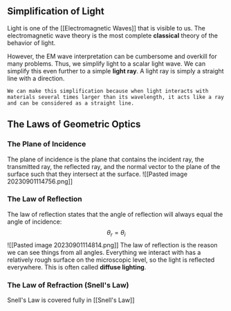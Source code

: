 ## Simplification of Light
Light is one of the [[Electromagnetic Waves]] that is visible to us. The electromagnetic wave theory is the most complete **classical** theory of the behavior of light. 
	
However, the EM wave interpretation can be cumbersome and overkill for many problems. Thus, we simplify light to a scalar light wave. We can simplify this even further to a simple **light ray**. A light ray is simply a straight line with a direction.

	We can make this simplification because when light interacts with materials several times larger than its wavelength, it acts like a ray and can be considered as a straight line.

## The Laws of Geometric Optics
### The Plane of Incidence
The plane of incidence is the plane that contains the incident ray, the transmitted ray, the reflected ray, and the normal vector to the plane of the surface such that they intersect at the surface.
![[Pasted image 20230901114756.png]]
### The Law of Reflection
The law of reflection states that the angle of reflection will always equal the angle of incidence:
$$\theta_r = \theta_i$$
![[Pasted image 20230901114814.png]]
The law of reflection is the reason we can see things from all angles. Everything we interact with has a relatively rough surface on the microscopic level, so the light is reflected everywhere. This is often called **diffuse lighting**.

### The Law of Refraction (Snell's Law)
Snell's Law is covered fully in [[Snell's Law]]



